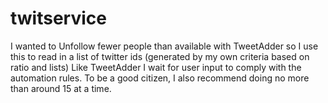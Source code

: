 twitservice
===========

I wanted to Unfollow fewer people than available with TweetAdder so I use this
	  to read in a list of twitter ids (generated by my own criteria based on ratio and lists)
	  Like TweetAdder I wait for user input to comply with
	  the automation rules.
	  To be a good citizen, I also recommend doing no more than around 15 at a time. 

